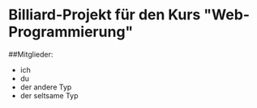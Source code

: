 # Billiard-Projekt für den Kurs "Web-Programmierung"
##Mitglieder:
* ich
* du
* der andere Typ
* der seltsame Typ